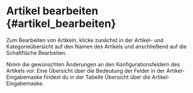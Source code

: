 # Artikel bearbeiten {#artikel_bearbeiten}

Zum Bearbeiten von Artikeln, klicke zunächst in der Artikel- und Kategorieübersicht auf den Namen des Artikels und anschließend auf die Schaltfläche Bearbeiten.

Nimm die gewünschten Änderungen an den Konfigurationsfeldern des Artikels vor. Eine Übersicht über die Bedeutung der Felder in der Artikel-Eingabemaske findest du in der Tabelle Übersicht über die Artikel-Eingabemaske.



